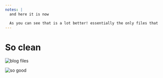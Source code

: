```yaml
---
notes: |
  and here it is now

  As you can see that is a lot better! essentially the only files that we have left are the markdown files that represent real actual content. there is one thing about this setup I don’t like, because this is an empress host app we don’t need to worry about things being in our dependencies blok of our package json. but for some reason I couldn’t get ember-cli to pick those up as addon dependencies if I put them in the package.json but I’m sure I’ll be able to trick it eventually
---
```


# So clean


![blog files](/blog-after-big.png)

![so good](/so-good.png) <!-- .element class="fragment" style="position: absolute; bottom: 50px;" -->
